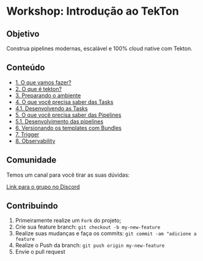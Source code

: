 Workshop: Introdução ao TekTon
==========

## Objetivo
Construa pipelines modernas, escalável e 100% cloud native com Tekton.

## Conteúdo
* [1. O que vamos fazer?](projeto.md)
* [2. O que é tekton?](introducao.md)
* [3. Preparando o ambiente](setup.md)
* [4. O que você precisa saber das Tasks](tasks.md)
* [4.1. Desenvolvendo as Tasks](tasks-dev.md)
* [5. O que você precisa saber das Pipelines](pipeline.md)
* [5.1. Desenvolvimento das pipelines](pipeline-dev.md)
* [6. Versionando os templates com Bundles](bundle.md) 
* [7. Trigger]()
* [8. Observability](observability.md)

## Comunidade

Temos um canal para você tirar as suas dúvidas:

[Link para o grupo no Discord](https://discord.gg/E52shaae)

## Contribuindo
1. Primeiramente realize um `Fork` do projeto;
2. Crie sua feature branch: `git checkout -b my-new-feature`
3. Realize suas mudanças e faça os commits: `git commit -am "adicione a feature`
4. Realize o Push da branch:  `git push origin my-new-feature`
5. Envie o pull request